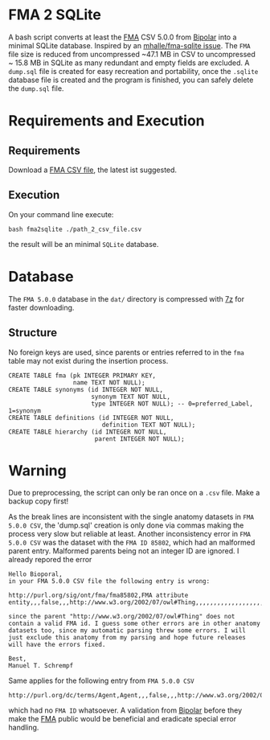 # FMA 2 SQLite
A bash script converts at least the [FMA](http://si.washington.edu/projects/fma) CSV 5.0.0 from [Bipolar](http://bioportal.bioontology.org/ontologies/FMA) into a minimal SQLite database. Inspired by an [mhalle/fma-sqlite issue](https://github.com/mhalle/fma-sqlite/issues/2). The `FMA` file size is reduced from uncompressed ~47.1 MB in CSV to uncompressed ~ 15.8 MB in SQLite as many redundant and empty fields are excluded. A `dump.sql` file is created for easy recreation and portability, once the `.sqlite` database file is created and the program is finished, you can safely delete the `dump.sql` file.

# Requirements and Execution

## Requirements
Download a [FMA CSV file](http://bioportal.bioontology.org/ontologies/FMA), the latest ist suggested.

## Execution
On your command line execute:

```
bash fma2sqlite ./path_2_csv_file.csv
```
the result will be an minimal `SQLite` database.

# Database
The `FMA 5.0.0` database in the `dat/` directory is compressed with [7z](https://www.7-zip.org) for faster downloading.

## Structure
No foreign keys are used, since parents or entries referred to in the `fma` table may not exist during the insertion process.
```
CREATE TABLE fma (pk INTEGER PRIMARY KEY,
                  name TEXT NOT NULL);
CREATE TABLE synonyms (id INTEGER NOT NULL,
                       synonym TEXT NOT NULL,
                       type INTEGER NOT NULL); -- 0=preferred_Label, 1=synonym
CREATE TABLE definitions (id INTEGER NOT NULL,
                          definition TEXT NOT NULL);
CREATE TABLE hierarchy (id INTEGER NOT NULL,
                        parent INTEGER NOT NULL);
```

# Warning
Due to preprocessing, the script can only be ran once on a `.csv` file. Make a backup copy first!

As the break lines are inconsistent with the single anatomy datasets in `FMA 5.0.0 CSV`, the 'dump.sql' creation is only done via commas making the process very slow but reliable at least. Another inconsistency error in `FMA 5.0.0 CSV` was the dataset with the `FMA ID 85802`, which had an malformed parent entry. Malformed parents being not an integer ID are ignored. I already repored the error
```
Hello Bioporal,
in your FMA 5.0.0 CSV file the following entry is wrong:

http://purl.org/sig/ont/fma/fma85802,FMA attribute entity,,,false,,,http://www.w3.org/2002/07/owl#Thing,,,,,,,,,,,,,,,,,,,,,,,,,,,,,,,,,,,,,,,,,,,,,,,,,,,,,,,,,,,,,,,,,,,,,,85802,,,,,,,,,,,,,,,,,,,,,,,,fma:fma85802,,,,,,,,,,,,,,,,,,,,,,,,,,,,,,,,,,,,,,,,,,,,,,,,,,,,,,,,,,,,,,,,,,,,,,,,,,,,,,,,,,,,,,,,,,,,,,,,,,,,,,,,,,,,,,,,,,,,,,,,,,,

since the parent "http://www.w3.org/2002/07/owl#Thing" does not contain a valid FMA id. I guess some other errors are in other anatomy datasets too, since my automatic parsing threw some errors. I will just exclude this anatomy from my parsing and hope future releases will have the errors fixed.

Best,
Manuel T. Schrempf
```
Same applies for the following entry from `FMA 5.0.0 CSV`
```
http://purl.org/dc/terms/Agent,Agent,,,false,,,http://www.w3.org/2002/07/owl#Thing,,,,,,,,,,,,,,,,,,,,,,,,,,,,,,,,,,,,,,,,,,,,,,,,,,,,,,,,,,,,,,,,,,,,,,,,,,,,,,,,,,,,,,,,,,,,,,,,,,,,,,,,,,,,,,,,,,,,,,,,,,,,,,,,,,,,,,,,,,,,,,,,,,,,,,,,,,,,,,,,,,,,,,,,,,,,,,,,,,,,,,,,,,,,,,,,,,,,,,,,,,,,,,,,,,,,,,,,,
```
which had no `FMA ID` whatsoever. A validation from [Bipolar](http://bioportal.bioontology.org/ontologies/FMA) before they make the [FMA](http://si.washington.edu/projects/fma) public would be beneficial and eradicate special error handling.
